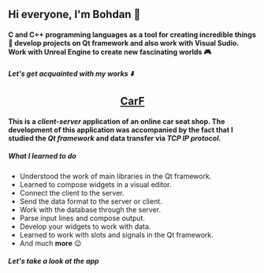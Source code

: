 ## Hi everyone, I'm Bohdan 👋

#### C and C++ programming languages as a tool for creating incredible things :rocket: develop projects on Qt framework and also work with Visual Sudio. Work with Unreal Engine to create new fascinating worlds :video_game:

##### Let's get acquainted with my works :arrow_down:

<h2 align="center"><a  href="https://github.com/RiyanBliTe/CarF">CarF</a></h2> 

#### This is a _client-server_ application of an online car seat shop. The development of this application was accompanied by the fact that I studied the **_Qt framework_** and data transfer via _TCP IP protocol_.

##### What I learned to do

* Understood the work of main libraries in the Qt framework.
* Learned to compose widgets in a visual editor.
* Connect the client to the server.
* Send the data format to the server or client.
* Work with the database through the server.
* Parse input lines and compose output.
* Develop your widgets to work with data.
* Learned to work with slots and signals in the Qt framework.
* And much **more** :wink:

##### Let's take a look at the app
